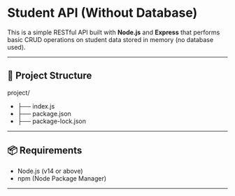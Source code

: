 # Student API (Without Database)

This is a simple RESTful API built with **Node.js** and **Express** that performs basic CRUD operations on student data stored in memory (no database used).

---

## 📁 Project Structure

project/
- ├── index.js 
- ├── package.json 
- ├── package-lock.json


---

## 📦 Requirements

- Node.js (v14 or above)
- npm (Node Package Manager)

---


